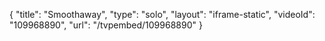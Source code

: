 {
    "title": "Smoothaway",
    "type": "solo",
    "layout": "iframe-static",
    "videoId": "109968890",
    "url": "\/tvpembed\/109968890"
}
